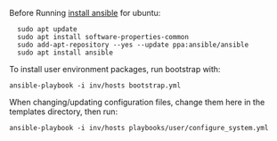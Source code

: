 Before Running [install ansible](https://docs.ansible.com/ansible/latest/installation_guide/index.html) for ubuntu:

```
  sudo apt update
  sudo apt install software-properties-common
  sudo add-apt-repository --yes --update ppa:ansible/ansible
  sudo apt install ansible
```

To install user environment packages, run bootstrap with:
```
ansible-playbook -i inv/hosts bootstrap.yml
```

When changing/updating configuration files, change them here in the templates directory, then run:
```
ansible-playbook -i inv/hosts playbooks/user/configure_system.yml
```
